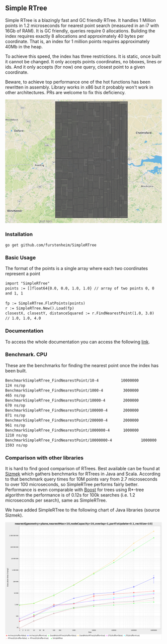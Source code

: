 ## Simple RTree

Simple RTree is a blazingly fast and GC friendly RTree. It handles 1 Million points in 1.2 microseconds for nearest point search
(measured in an i7 with 16Gb of RAM). It is GC friendly, queries require 0 allocations.
Building the index requires exactly 8 allocations and approximately 40 bytes per coordinate.
That is, an index for 1 million points requires approximately 40Mb in the heap.

To achieve this speed, the index has three restrictions. It is static, once built it cannot be changed.
It only accepts points coordinates, no bboxes, lines or ids. And it only accepts (for now) one query, closest point to a given coordinate.

Beware, to achieve top performance one of the hot functions has been rewritten in assembly.
Library works in x86 but it probably won't work in other architectures. PRs are welcome to fix this deficiency.

![Simple Recursive Layout](./example.png?raw=true "Simple Recursive Layout")

### Installation

    go get github.com/furstenheim/SimpleRTree

### Basic Usage

The format of the points is a single array where each two coordinates represent a point


    import "SimpleRTree"
    points := []float64{0.0, 0.0, 1.0, 1.0} // array of two points 0, 0 and 1, 1

    fp := SimpleRTree.FlatPoints(points)
    r := SimpleRTree.New().Load(fp)
    closestX, closestY, distanceSquared := r.FindNearestPoint(1.0, 3.0)
    // 1.0, 1.0, 4.0


### Documentation
To access the whole documentation you can access the following [link](https://godoc.org/github.com/furstenheim/SimpleRTree).

### Benchmark. CPU

These are the benchmarks for finding the nearest point once the index has been built.

    BenchmarkSimpleRTree_FindNearestPoint/10-4      	10000000	       124 ns/op
    BenchmarkSimpleRTree_FindNearestPoint/1000-4    	 3000000	       465 ns/op
    BenchmarkSimpleRTree_FindNearestPoint/10000-4   	 2000000	       670 ns/op
    BenchmarkSimpleRTree_FindNearestPoint/100000-4  	 2000000	       871 ns/op
    BenchmarkSimpleRTree_FindNearestPoint/200000-4  	 2000000	       961 ns/op
    BenchmarkSimpleRTree_FindNearestPoint/1000000-4 	 1000000	      1210 ns/op
    BenchmarkSimpleRTree_FindNearestPoint/10000000-4         	 1000000	      1593 ns/op

### Comparison with other libraries

It is hard to find good comparison of RTrees. Best available can be found at [Sizmek](https://github.com/Sizmek/rtree2d) which gathers benchmarks for RTrees in Java and Scala.
 According to that benchmark query times for 10M points vary from 2.7 microseconds to over 100 microseconds, so SimpleRTree performs fairly better.
 Performance is even comparable with [Boost](https://www.boost.org/doc/libs/1_64_0/libs/geometry/doc/html/geometry/spatial_indexes/introduction.html)
 for trees using R*-tree algorithm the performance is of 0.12s for 100k searches (i.e. 1.2 microseconds per search), same as SimpleRTree.

 We have added SimpleRTree to the following chart of Java libraries (source Sizmek).

 ![comparison-with-other-libraries](./comparison-java-trees.png)
